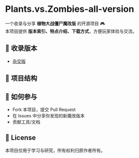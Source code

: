 # Plants.vs.Zombies-all-version

一个收录与分享 **植物大战僵尸魔改版** 的开源项目 🎮  
本项目提供 **版本索引、特点介绍、下载方式**，方便玩家体验与交流。  

## 📖 收录版本

- [杂交版](games/杂交版.md)

## 📂 项目结构



## 🚀 如何参与

- Fork 本项目，提交 Pull Request
- 在 Issues 中分享你发现的新魔改版本
- 贡献工具/文档

## 📜 License

本项目仅用于学习与研究，所有权利归原作者所有。
